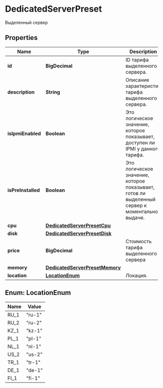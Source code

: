

# DedicatedServerPreset

Выделенный сервер

## Properties

| Name | Type | Description | Notes |
|------------ | ------------- | ------------- | -------------|
|**id** | **BigDecimal** | ID тарифа выделенного сервера. |  |
|**description** | **String** | Описание характеристик тарифа выделенного сервера. |  |
|**isIpmiEnabled** | **Boolean** | Это логическое значение, которое показывает, доступен ли IPMI у данного тарифа. |  |
|**isPreInstalled** | **Boolean** | Это логическое значение, которое показывает, готов ли выделенный сервер к моментальной выдаче. |  |
|**cpu** | [**DedicatedServerPresetCpu**](DedicatedServerPresetCpu.md) |  |  |
|**disk** | [**DedicatedServerPresetDisk**](DedicatedServerPresetDisk.md) |  |  |
|**price** | **BigDecimal** | Стоимость тарифа выделенного сервера |  [optional] |
|**memory** | [**DedicatedServerPresetMemory**](DedicatedServerPresetMemory.md) |  |  |
|**location** | [**LocationEnum**](#LocationEnum) | Локация. |  |



## Enum: LocationEnum

| Name | Value |
|---- | -----|
| RU_1 | &quot;ru-1&quot; |
| RU_2 | &quot;ru-2&quot; |
| KZ_1 | &quot;kz-1&quot; |
| PL_1 | &quot;pl-1&quot; |
| NL_1 | &quot;nl-1&quot; |
| US_2 | &quot;us-2&quot; |
| TR_1 | &quot;tr-1&quot; |
| DE_1 | &quot;de-1&quot; |
| FI_1 | &quot;fi-1&quot; |




